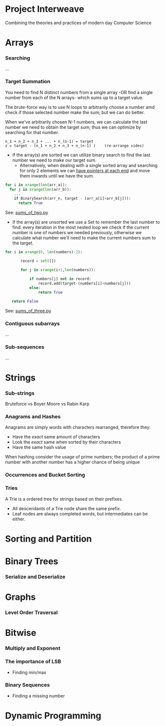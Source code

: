 # Project Interweave
Combining the theories and practices of modern day Computer Science


# Arrays

### Searching
...

### Target Summation
You need to find N distinct numbers from a single array -OR find a single number from each of the N arrays- which sums up to a target value.

The brute-force way is to use N loops to arbitrarily choose a number amd check if those selected number make the sum; but we can do better.

When we've arbitrarily chosen N-1 numbers, we can calculate the last number we need to obtain the target sum; thus we can optimize by searching for that number.
```
n_1 + n_2 + n_3 + ... + n_(n-1) = target
z = target - (n_1 + n_2 + n_3 + n_(n-1) )    (re-arrange sides)
```

- If the array(s) are sorted we can utilize binary search to find the last number we need to make our target sum.
  - Alternatively, when dealing with a single sorted array and searching for only 2 elements we can [have pointers at each end](python/sums_of_two.py) and move them inwards until we have the sum.

```python
for i in xrange(len(arr_a)):
  for j in xrange(len(arr_b)):
    ...
    if BinarySearch(arr_n, target - (arr_a[i]+arr_b[j])):
      return True
```
See: [sums_of_two.py](python/sums_of_two.py)

- If the array(s) are unsorted we use a Set to remember the last number to find: every iteration in the most nested loop we check if the current number is one of numbers we needed previously, otherwise we calculate what number we'll need to make the current numbers sum to the target.

```python
for i in xrange(0, len(numbers)-2):

       record = set([])

       for j in xrange(i+1,len(numbers)):

           if numbers[j] not in record:
               record.add(target-(numbers[i]+numbers[j]))
           else:
               return True

   return False
```
See: [sums_of_three.py](python/sums_of_three.py)

### Contiguous subarrays
...

### Sub-sequences
...

# Strings
### Sub-strings
Bruteforce vs Boyer Moore vs Rabin Karp

### Anagrams and Hashes

Anagrams are simply words with characters rearranged, therefore they:
 - Have the *exact* same amount of characters
 - Look the *exact* same when sorted by their characters
 - Have the same hash value

When hashing consider the usage of prime numbers; the product of a prime number with another number has a higher chance of being unique

### Occurrences and Bucket Sorting

### Tries

A Trie is a ordered tree for strings based on their prefixes.
 - All descendants of a Trie node share the same prefix.
 - Leaf nodes are always completed words, but intermediates can be either.

# Sorting and Partition

# Binary Trees
### Serialize and Deserialize

# Graphs
### Level Order Traversal

# Bitwise
### Multiply and Exponent
### The importance of LSB
- Finding min/max
### Binary Sequences
- Finding a missing number

# Dynamic Programming
